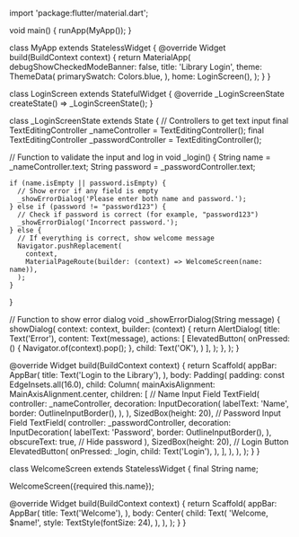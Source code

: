 import 'package:flutter/material.dart';

void main() {
  runApp(MyApp());
}

class MyApp extends StatelessWidget {
  @override
  Widget build(BuildContext context) {
    return MaterialApp(
      debugShowCheckedModeBanner: false,
      title: 'Library Login',
      theme: ThemeData(
        primarySwatch: Colors.blue,
      ),
      home: LoginScreen(),
    );
  }
}

class LoginScreen extends StatefulWidget {
  @override
  _LoginScreenState createState() => _LoginScreenState();
}

class _LoginScreenState extends State<LoginScreen> {
  // Controllers to get text input
  final TextEditingController _nameController = TextEditingController();
  final TextEditingController _passwordController = TextEditingController();

  // Function to validate the input and log in
  void _login() {
    String name = _nameController.text;
    String password = _passwordController.text;

    if (name.isEmpty || password.isEmpty) {
      // Show error if any field is empty
      _showErrorDialog('Please enter both name and password.');
    } else if (password != "password123") {
      // Check if password is correct (for example, "password123")
      _showErrorDialog('Incorrect password.');
    } else {
      // If everything is correct, show welcome message
      Navigator.pushReplacement(
        context,
        MaterialPageRoute(builder: (context) => WelcomeScreen(name: name)),
      );
    }
  }

  // Function to show error dialog
  void _showErrorDialog(String message) {
    showDialog(
      context: context,
      builder: (context) {
        return AlertDialog(
          title: Text('Error'),
          content: Text(message),
          actions: [
            ElevatedButton(
              onPressed: () {
                Navigator.of(context).pop();
              },
              child: Text('OK'),
            )
          ],
        );
      },
    );
  }

  @override
  Widget build(BuildContext context) {
    return Scaffold(
      appBar: AppBar(
        title: Text('Login to the Library'),
      ),
      body: Padding(
        padding: const EdgeInsets.all(16.0),
        child: Column(
          mainAxisAlignment: MainAxisAlignment.center,
          children: <Widget>[
            // Name Input Field
            TextField(
              controller: _nameController,
              decoration: InputDecoration(
                labelText: 'Name',
                border: OutlineInputBorder(),
              ),
            ),
            SizedBox(height: 20),
            // Password Input Field
            TextField(
              controller: _passwordController,
              decoration: InputDecoration(
                labelText: 'Password',
                border: OutlineInputBorder(),
              ),
              obscureText: true, // Hide password
            ),
            SizedBox(height: 20),
            // Login Button
            ElevatedButton(
              onPressed: _login,
              child: Text('Login'),
            ),
          ],
        ),
      ),
    );
  }
}

class WelcomeScreen extends StatelessWidget {
  final String name;

  WelcomeScreen({required this.name});

  @override
  Widget build(BuildContext context) {
    return Scaffold(
      appBar: AppBar(
        title: Text('Welcome'),
      ),
      body: Center(
        child: Text(
          'Welcome, $name!',
          style: TextStyle(fontSize: 24),
        ),
      ),
    );
  }
}
